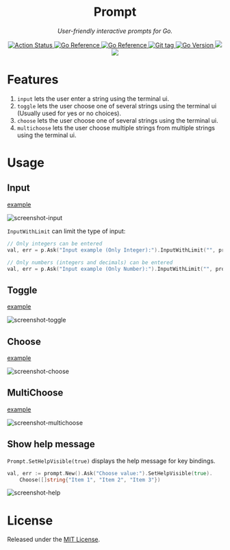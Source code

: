 <div align="center">
  <h1>Prompt</h1>
  <p><i>User-friendly interactive prompts for Go.</i></p>

  <p>
    <a href="https://github.com/cqroot/prompt/actions">
      <img src="https://github.com/cqroot/prompt/workflows/test/badge.svg" alt="Action Status" />
    </a>
    <a href="https://goreportcard.com/report/github.com/cqroot/prompt" target="_blank">
      <img src="https://goreportcard.com/badge/github.com/cqroot/prompt" alt="Go Reference" />
    </a>
    <a href="https://pkg.go.dev/github.com/cqroot/prompt" target="_blank">
      <img src="https://pkg.go.dev/badge/github.com/cqroot/prompt.svg" alt="Go Reference" />
    </a>
    <a href="https://github.com/cqroot/prompt/tags">
      <img src="https://img.shields.io/github/v/tag/cqroot/prompt" alt="Git tag" />
    </a>
    <a href="https://github.com/cqroot/prompt/blob/main/go.mod">
      <img src="https://img.shields.io/github/go-mod/go-version/cqroot/prompt" alt="Go Version" />
    </a>
    <a href="https://github.com/cqroot/prompt/blob/main/LICENSE">
      <img src="https://img.shields.io/github/license/cqroot/prompt" />
    </a>
    <a href="https://github.com/cqroot/prompt/issues">
      <img src="https://img.shields.io/github/issues/cqroot/prompt" />
    </a>
  </p>
</div>

# Features

1. `input` lets the user enter a string using the terminal ui.
2. `toggle` lets the user choose one of several strings using the terminal ui (Usually used for yes or no choices).
3. `choose` lets the user choose one of several strings using the terminal ui.
4. `multichoose` lets the user choose multiple strings from multiple strings using the terminal ui.

# Usage

## Input

[example](https://github.com/cqroot/prompt/blob/main/examples/input/main.go)

![screenshot-input](https://user-images.githubusercontent.com/46901748/216246350-d14074b0-0895-4a0b-890f-11c0cd725a04.gif)

`InputWithLimit` can limit the type of input:

```go
// Only integers can be entered
val, err = p.Ask("Input example (Only Integer):").InputWithLimit("", prompt.InputInteger)

// Only numbers (integers and decimals) can be entered
val, err = p.Ask("Input example (Only Number):").InputWithLimit("", prompt.InputNumber)
```

## Toggle

[example](https://github.com/cqroot/prompt/blob/main/examples/toggle/main.go)

![screenshot-toggle](https://user-images.githubusercontent.com/46901748/216246356-fb3eb7df-7240-4a09-8899-45797bfe79c7.gif)

## Choose

[example](https://github.com/cqroot/prompt/blob/main/examples/choose/main.go)

![screenshot-choose](https://user-images.githubusercontent.com/46901748/216246342-da8d8b67-983c-41b8-b85d-a4ef2dcab0bd.gif)

## MultiChoose

[example](https://github.com/cqroot/prompt/blob/main/examples/multichoose/main.go)

![screenshot-multichoose](https://user-images.githubusercontent.com/46901748/216246355-92129b7b-c812-4b15-bfbc-7ec7e39e972a.gif)

## Show help message

`Prompt.SetHelpVisible(true)` displays the help message for key bindings.

```go
val, err := prompt.New().Ask("Choose value:").SetHelpVisible(true).
	Choose([]string{"Item 1", "Item 2", "Item 3"})
```

![screenshot-help](https://user-images.githubusercontent.com/46901748/216308618-0b865448-23cd-4029-9a26-d6802b375fa4.png)

# License

Released under the [MIT License](https://github.com/cqroot/prompt/blob/main/LICENSE).
